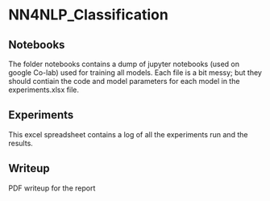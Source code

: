 # NN4NLP_Classification

## Notebooks

The folder notebooks contains a dump of jupyter notebooks (used on google Co-lab) used for training all models. Each file is a bit messy; but they should contiain the code and model parameters for each model in the experiments.xlsx file. 

## Experiments

This excel spreadsheet contains a log of all the experiments run and the results. 

## Writeup

PDF writeup for the report
